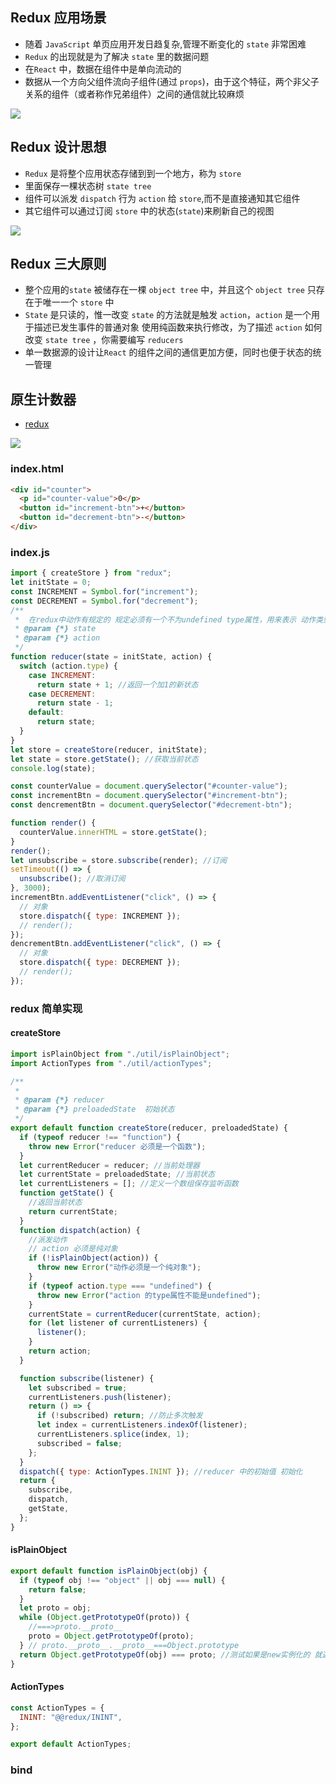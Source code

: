 ## Redux 应用场景

- 随着 `JavaScript` 单页应用开发日趋复杂,管理不断变化的 `state` 非常困难
- `Redux` 的出现就是为了解决 `state` 里的数据问题
- 在`React` 中，数据在组件中是单向流动的
- 数据从一个方向父组件流向子组件(通过 `props`)，由于这个特征，两个非父子关系的组件（或者称作兄弟组件）之间的通信就比较麻烦

![](/img/react/redux-wrong.png)

## Redux 设计思想

- `Redux` 是将整个应用状态存储到到一个地方，称为 `store`
- 里面保存一棵状态树 `state tree`
- 组件可以派发 `dispatch` 行为 `action` 给 `store`,而不是直接通知其它组件
- 其它组件可以通过订阅 `store` 中的状态(`state`)来刷新自己的视图

![](/img/react/redux-flow.png)

## Redux 三大原则

- 整个应用的`state` 被储存在一棵 `object tree` 中，并且这个 `object tree` 只存在于唯一一个 `store` 中
- `State` 是只读的，惟一改变 `state` 的方法就是触发 `action`，`action` 是一个用于描述已发生事件的普通对象 使用纯函数来执行修改，为了描述 `action` 如何改变 `state tree` ，你需要编写 `reducers`
- 单一数据源的设计让`React` 的组件之间的通信更加方便，同时也便于状态的统一管理

## 原生计数器

- [redux](https://github.com/reduxjs/redux)

![](/img/react/redux.png)

### index.html

```html
<div id="counter">
  <p id="counter-value">0</p>
  <button id="increment-btn">+</button>
  <button id="decrement-btn">-</button>
</div>
```

### index.js

```js
import { createStore } from "redux";
let initState = 0;
const INCREMENT = Symbol.for("increment");
const DECREMENT = Symbol.for("decrement");
/**
 *  在redux中动作有规定的 规定必须有一个不为undefined type属性，用来表示 动作类型
 * @param {*} state
 * @param {*} action
 */
function reducer(state = initState, action) {
  switch (action.type) {
    case INCREMENT:
      return state + 1; //返回一个加1的新状态
    case DECREMENT:
      return state - 1;
    default:
      return state;
  }
}
let store = createStore(reducer, initState);
let state = store.getState(); //获取当前状态
console.log(state);

const counterValue = document.querySelector("#counter-value");
const incrementBtn = document.querySelector("#increment-btn");
const dencrementBtn = document.querySelector("#decrement-btn");

function render() {
  counterValue.innerHTML = store.getState();
}
render();
let unsubscribe = store.subscribe(render); //订阅
setTimeout(() => {
  unsubscribe(); //取消订阅
}, 3000);
incrementBtn.addEventListener("click", () => {
  // 对象
  store.dispatch({ type: INCREMENT });
  // render();
});
dencrementBtn.addEventListener("click", () => {
  // 对象
  store.dispatch({ type: DECREMENT });
  // render();
});
```

### redux 简单实现

#### createStore

```js
import isPlainObject from "./util/isPlainObject";
import ActionTypes from "./util/actionTypes";

/**
 *
 * @param {*} reducer
 * @param {*} preloadedState  初始状态
 */
export default function createStore(reducer, preloadedState) {
  if (typeof reducer !== "function") {
    throw new Error("reducer 必须是一个函数");
  }
  let currentReducer = reducer; //当前处理器
  let currentState = preloadedState; //当前状态
  let currentListeners = []; //定义一个数组保存监听函数
  function getState() {
    //返回当前状态
    return currentState;
  }
  function dispatch(action) {
    //派发动作
    // action 必须是纯对象
    if (!isPlainObject(action)) {
      throw new Error("动作必须是一个纯对象");
    }
    if (typeof action.type === "undefined") {
      throw new Error("action 的type属性不能是undefined");
    }
    currentState = currentReducer(currentState, action);
    for (let listener of currentListeners) {
      listener();
    }
    return action;
  }

  function subscribe(listener) {
    let subscribed = true;
    currentListeners.push(listener);
    return () => {
      if (!subscribed) return; //防止多次触发
      let index = currentListeners.indexOf(listener);
      currentListeners.splice(index, 1);
      subscribed = false;
    };
  }
  dispatch({ type: ActionTypes.ININT }); //reducer 中的初始值 初始化
  return {
    subscribe,
    dispatch,
    getState,
  };
}
```

#### isPlainObject

```js
export default function isPlainObject(obj) {
  if (typeof obj !== "object" || obj === null) {
    return false;
  }
  let proto = obj;
  while (Object.getPrototypeOf(proto)) {
    //===>proto.__proto__
    proto = Object.getPrototypeOf(proto);
  } // proto.__proto__.__proto__===Object.prototype
  return Object.getPrototypeOf(obj) === proto; //测试如果是new实例化的 就返回false，
}
```

#### ActionTypes

```js
const ActionTypes = {
  ININT: "@@redux/ININT",
};

export default ActionTypes;
```

### bind
